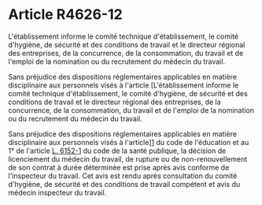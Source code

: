 # Article R4626-12

L'établissement informe le comité technique d'établissement, le comité d'hygiène, de sécurité et des conditions de travail et le directeur régional des entreprises, de la concurrence, de la consommation, du travail et de l'emploi de la nomination ou du recrutement du médecin du travail. 

Sans préjudice des dispositions réglementaires applicables en matière disciplinaire aux personnels visés à l'article [L'établissement informe le comité technique d'établissement, le comité d'hygiène, de sécurité et des conditions de travail et le directeur régional des entreprises, de la concurrence, de la consommation, du travail et de l'emploi de la nomination ou du recrutement du médecin du travail. 

Sans préjudice des dispositions réglementaires applicables en matière disciplinaire aux personnels visés à l'article][1] du code de l'éducation et au 1° de l'article [L. 6152-1][2] du code de la santé publique, la décision de licenciement du médecin du travail, de rupture ou de non-renouvellement de son contrat à durée déterminée est prise après avis conforme de l'inspecteur du travail. Cet avis est rendu après consultation du comité d'hygiène, de sécurité et des conditions de travail compétent et avis du médecin inspecteur du travail.

 [1]: /affichCodeArticle.do?cidTexte=LEGITEXT000006071191&idArticle=LEGIARTI000006525641&dateTexte=&categorieLien=cid
 [2]: /affichCodeArticle.do?cidTexte=LEGITEXT000006072665&idArticle=LEGIARTI000006691118&dateTexte=&categorieLien=cid
